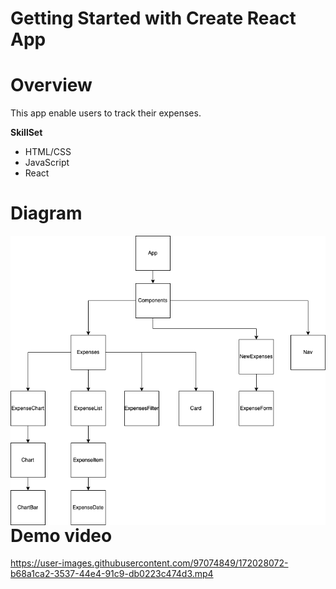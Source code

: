 # Getting Started with Create React App

# Overview
This app enable users to track their expenses. 

<b>SkillSet</b>
- HTML/CSS
- JavaScript
- React

# Diagram
<img src="ExpenseTracker.drawio.png"
     alt="Markdown Monster icon"
     style="float: left; margin-right: 10px;" />
# Demo video



https://user-images.githubusercontent.com/97074849/172028072-b68a1ca2-3537-44e4-91c9-db0223c474d3.mp4

